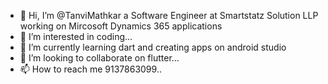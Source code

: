 - 👋 Hi, I’m @TanviMathkar a Software Engineer at Smartstatz Solution LLP working on Mircosoft Dynamics 365 applications
- 👀 I’m interested in coding...
- 🌱 I’m currently learning dart and creating apps on android studio
- 💞️ I’m looking to collaborate on flutter...
- 📫 How to reach me 9137863099..

<!---
TanviMathkar/TanviMathkar is a ✨ special ✨ repository because its `README.md` (this file) appears on your GitHub profile.
You can click the Preview link to take a look at your changes.
--->
